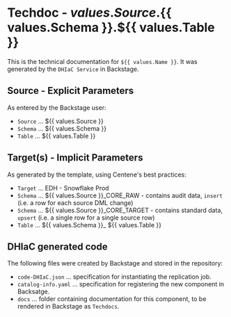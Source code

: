 # Techdoc - ${{ values.Source }}.${{ values.Schema }}.${{ values.Table }}

This is the technical documentation for `${{ values.Name }}`. It was generated by the `DHIaC Service` in Backstage.

## Source - Explicit Parameters
As entered by the Backstage user:

- `Source` ... ${{ values.Source }}
- `Schema` ... ${{ values.Schema }}
- `Table` ... ${{ values.Table }}

## Target(s) - Implicit Parameters
As generated by the template, using Centene's best practices:

- `Target` ... EDH - Snowflake Prod
- `Schema` ... ${{ values.Source }}_CORE_RAW - contains audit data, `insert` (i.e. a row for each source DML change)
- `Schema` ... ${{ values.Source }}_CORE_TARGET - contains standard data, `upsert` (i.e. a single row for a single source row)
- `Table`  ... ${{ values.Schema }}_ ${{ values.Table }}

## DHIaC generated code
The following files were created by Backstage and stored in the repository:

- `code-DHIaC.json` ... specification for instantiating the replication job.
- `catalog-info.yaml` ... specification for registering the new component in Backsatge.
- `docs` ... folder containing documentation for this component, to be rendered in Backstage as `Techdocs`.
